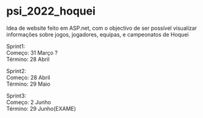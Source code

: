 # psi_2022_hoquei

Idea de website feito em ASP.net, com o objectivo de ser possível visualizar informações sobre jogos, jogadores, equipas, e campeonatos de Hoquei

Sprint1:  
  Começo:   31 Março ?  
  Término:  28 Abril  
 
Sprint2:  
  Começo:   28 Abril  
  Término:  29 Maio  

Sprint3:  
  Começo:   2 Junho  
  Término:  29 Junho(EXAME)
